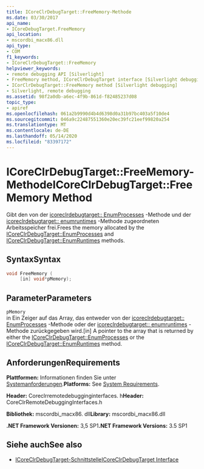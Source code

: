 ```yaml
---
title: ICoreClrDebugTarget::FreeMemory-Methode
ms.date: 03/30/2017
api_name:
- ICoreDebugTarget.FreeMemory
api_location:
- mscordbi_macx86.dll
api_type:
- COM
f1_keywords:
- ICoreClrDebugTarget::FreeMemory
helpviewer_keywords:
- remote debugging API [Silverlight]
- FreeMemory method, ICoreClrDebugTarget interface [Silverlight debugging]
- ICorClrDebugTarget::FreeMemory method [Silverlight debugging]
- Silverlight, remote debugging
ms.assetid: 98f2a0db-a6ec-4f9b-861d-f82485237d08
topic_type:
- apiref
ms.openlocfilehash: 061a2b9990d4b4d6398d0a31b97bc403a5f10de4
ms.sourcegitcommit: 046a9c22487551360e20ec39fc21eef99820a254
ms.translationtype: MT
ms.contentlocale: de-DE
ms.lasthandoff: 05/14/2020
ms.locfileid: "83397172"
---
```

# <a name="icoreclrdebugtargetfreememory-method"></a><span data-ttu-id="adc2c-102">ICoreClrDebugTarget::FreeMemory-Methode</span><span class="sxs-lookup"><span data-stu-id="adc2c-102">ICoreClrDebugTarget::FreeMemory Method</span></span>
<span data-ttu-id="adc2c-103">Gibt den von der [icoreclrdebugtarget:: EnumProcesses](icoreclrdebugtarget-enumprocesses-method.md) -Methode und der [icoreclrdebugtarget:: enumruntimes](icoreclrdebugtarget-enumruntimes-method.md) -Methode zugeordneten Arbeitsspeicher frei.</span><span class="sxs-lookup"><span data-stu-id="adc2c-103">Frees the memory allocated by the [ICoreClrDebugTarget::EnumProcesses](icoreclrdebugtarget-enumprocesses-method.md) and [ICoreClrDebugTarget::EnumRuntimes](icoreclrdebugtarget-enumruntimes-method.md) methods.</span></span>  
  
## <a name="syntax"></a><span data-ttu-id="adc2c-104">Syntax</span><span class="sxs-lookup"><span data-stu-id="adc2c-104">Syntax</span></span>  
  
```cpp  
void FreeMemory (  
     [in] void*pMemory);  
```  
  
## <a name="parameters"></a><span data-ttu-id="adc2c-105">Parameter</span><span class="sxs-lookup"><span data-stu-id="adc2c-105">Parameters</span></span>  
 `pMemory`  
 <span data-ttu-id="adc2c-106">in Ein Zeiger auf das Array, das entweder von der [icoreclrdebugtarget:: EnumProcesses](icoreclrdebugtarget-enumprocesses-method.md) -Methode oder der [icoreclrdebugtarget:: enumruntimes](icoreclrdebugtarget-enumruntimes-method.md) -Methode zurückgegeben wird.</span><span class="sxs-lookup"><span data-stu-id="adc2c-106">[in] A pointer to the array that is returned by either the [ICoreClrDebugTarget::EnumProcesses](icoreclrdebugtarget-enumprocesses-method.md) or the [ICoreClrDebugTarget::EnumRuntimes](icoreclrdebugtarget-enumruntimes-method.md) method.</span></span>  
  
## <a name="requirements"></a><span data-ttu-id="adc2c-107">Anforderungen</span><span class="sxs-lookup"><span data-stu-id="adc2c-107">Requirements</span></span>  
 <span data-ttu-id="adc2c-108">**Plattformen:** Informationen finden Sie unter [Systemanforderungen](../../get-started/system-requirements.md).</span><span class="sxs-lookup"><span data-stu-id="adc2c-108">**Platforms:** See [System Requirements](../../get-started/system-requirements.md).</span></span>  
  
 <span data-ttu-id="adc2c-109">**Header:** Coreclrremotedebugginginterfaces. h</span><span class="sxs-lookup"><span data-stu-id="adc2c-109">**Header:** CoreClrRemoteDebuggingInterfaces.h</span></span>  
  
 <span data-ttu-id="adc2c-110">**Bibliothek:** mscordbi_macx86. dll</span><span class="sxs-lookup"><span data-stu-id="adc2c-110">**Library:** mscordbi_macx86.dll</span></span>  
  
 <span data-ttu-id="adc2c-111">**.NET Framework Versionen:** 3,5 SP1</span><span class="sxs-lookup"><span data-stu-id="adc2c-111">**.NET Framework Versions:** 3.5 SP1</span></span>  
  
## <a name="see-also"></a><span data-ttu-id="adc2c-112">Siehe auch</span><span class="sxs-lookup"><span data-stu-id="adc2c-112">See also</span></span>

- [<span data-ttu-id="adc2c-113">ICoreClrDebugTarget-Schnittstelle</span><span class="sxs-lookup"><span data-stu-id="adc2c-113">ICoreClrDebugTarget Interface</span></span>](icoreclrdebugtarget-interface.md)
